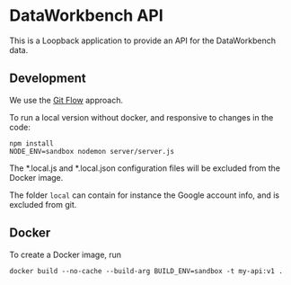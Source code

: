 DataWorkbench API
=================

This is a Loopback application to provide an API for the DataWorkbench data.

Development
-----------

We use the [Git Flow](https://github.com/nvie/gitflow) approach.

To run a local version without docker, and responsive to changes in the code:

```
npm install
NODE_ENV=sandbox nodemon server/server.js
```

The *.local.js and *.local.json configuration files will be excluded from the Docker image.

The folder `local` can contain for instance the Google account info, and is excluded from git.

Docker
------

To create a Docker image, run

```
docker build --no-cache --build-arg BUILD_ENV=sandbox -t my-api:v1 .
```
